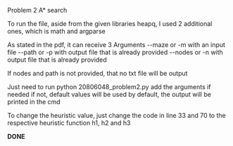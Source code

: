 Problem 2 A* search

To run the file, aside from the given libraries heapq, I used 2 additional ones, which is math and argparse

As stated in the pdf, it can receive 3 Arguments 
--maze or -m with an input file 
--path or -p with output file that is already provided
--nodes or -n with output file that is already provided

If nodes and path is not provided, that no txt file will be output

Just need to run python 20806048_problem2.py
add the arguments if needed if not, default values will be used
by default, the output will be printed in the cmd

To change the heuristic value, just change the code in line 33 and 70 to the respective heuristic function h1, h2 and h3

**DONE**